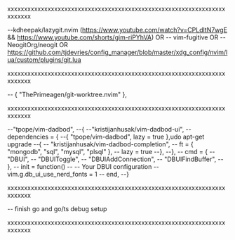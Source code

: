xxxxxxxxxxxxxxxxxxxxxxxxxxxxxxxxxxxxxxxxxxxxxxxxxxxxxxxxxxxxxxxxxxxxxxxx

--kdheepak/lazygit.nvim (https://www.youtube.com/watch?v=CPLdltN7wgE && https://www.youtube.com/shorts/gim-riPYhVA)
OR
-- vim-fugitive
OR
-- NeogitOrg/neogit
OR
https://github.com/tjdevries/config_manager/blob/master/xdg_config/nvim/lua/custom/plugins/git.lua

xxxxxxxxxxxxxxxxxxxxxxxxxxxxxxxxxxxxxxxxxxxxxxxxxxxxxxxxxxxxxxxxxxxxxxxx

-- { "ThePrimeagen/git-worktree.nvim" },

xxxxxxxxxxxxxxxxxxxxxxxxxxxxxxxxxxxxxxxxxxxxxxxxxxxxxxxxxxxxxxxxxxxxxxxx

--"tpope/vim-dadbod",
--{
--"kristijanhusak/vim-dadbod-ui",
--dependencies = {
--{ "tpope/vim-dadbod", lazy = true },udo apt-get upgrade
--{
-- "kristijanhusak/vim-dadbod-completion",
-- ft = { "mongodb", "sql", "mysql", "plsql" },
-- lazy = true
--},
--},
-- cmd = {
-- "DBUI",
-- "DBUIToggle",
-- "DBUIAddConnection",
-- "DBUIFindBuffer",
-- },
-- init = function()
-- -- Your DBUI configuration
-- vim.g.db_ui_use_nerd_fonts = 1
-- end,
--}

xxxxxxxxxxxxxxxxxxxxxxxxxxxxxxxxxxxxxxxxxxxxxxxxxxxxxxxxxxxxxxxxxxxxxxxx

-- finish go and go/ts debug setup

xxxxxxxxxxxxxxxxxxxxxxxxxxxxxxxxxxxxxxxxxxxxxxxxxxxxxxxxxxxxxxxxxxxxxxxx
